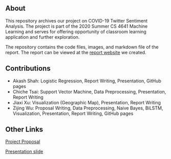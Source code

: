 ## About

This repository archives our project on COVID-19 Twitter Sentiment Analysis. The project is part of the 2020 Summer CS 4641 Machine Learning and serves for offering opportunity of classroom learning application and further exploration.

The repository contains the code files, images, and markdown file of the report. The report can be viewed at the [report website](https://miles-zijingwu.github.io/COVID-19_Twitter_Sentiment_Analysis/) we created.

## Contributions

- Akash Shah: Logistic Regression, Report Writing, Presentation, GitHub pages
- Chiche Tsai: Support Vector Machine, Data Preprocessing, Presentation, Report Writing
- Jiaxi Xu: Visualization (Geographic Map), Presentation, Report Writing
- Zijing Wu: Proposal Writing, Data Preprocessing, Naive Bayes, BiLSTM, Visualization, Presentation, Report Writing, GitHub pages

## Other Links

[Project Proposal](https://www.overleaf.com/read/gxttcgvrnjmm)

[Presentation slide](https://docs.google.com/presentation/d/1ukBi3k4OzWWKA_J5qw5LF4meNF-45sVsmApjpwzLQD4/edit?usp=sharing) 




